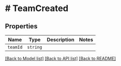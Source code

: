 # # TeamCreated



## Properties

Name | Type | Description | Notes
------------ | ------------- | ------------- | -------------
| `teamId` | ```string``` |   |  |

[[Back to Model list]](../README.md#models) [[Back to API list]](../README.md#api-endpoints) [[Back to README]](../README.md)

